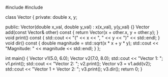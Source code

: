 #include <iostream>
#include <cmath> 

class Vector {
private:
    double x, y; 

public:
    Vector(double x_val, double y_val) : x(x_val), y(y_val) {}
    Vector add(const Vector& other) const {
        return Vector(x + other.x, y + other.y);
    }
    void print() const {
        std::cout << "(" << x << ", " << y << ")" << std::endl;
    }
    void dir() const {
        double magnitude = std::sqrt(x * x + y * y);
        std::cout << "Magnitude: " << magnitude << std::endl;
    }
};

int main() {
    Vector v1(5.0, 6.0);
    Vector v2(7.0, 8.0);
    std::cout << "Vector 1: ";
    v1.print();
    std::cout << "Vector 2: ";
    v2.print();
    Vector v3 = v1.add(v2);
    std::cout << "Vector 1 + Vector 2: ";
    v3.print();
    v3.dir();
    return 0;
}
